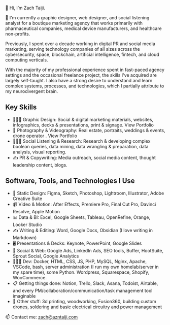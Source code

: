 👋 Hi, I’m Zach Taiji.

📣 I'm currently a graphic designer, web designer, and social listening analyst for a boutique marketing agency that works primarily with pharmaceutical companies, medical device manufacturers, and healthcare non-profits.

Previously, I spent over a decade working in digital PR and social media marketing, serving technology companies of all sizes across the cybersecurity, space, blockchain, artificial intelligence, fintech, and cloud computing verticals.

With the majority of my professional experience spent in fast-paced agency settings and the occasional freelance project, the skills I've acquired are largely self-taught. I also have a strong desire to understand and learn complex systems, processes, and technologies, which I partially attribute to my neurodivergent brain.

## Key Skills
- 🧑🏻‍💻 Graphic Design: Social & digital marketing materials, websites, infographics, decks & presentations, print & signage. View Portfolio
- 📸 Photography & Videography: Real estate, portraits, weddings & events, drone operator . View Portfolio
- 🕵🏻‍♂️ Social Listening & Research: Research & developing complex boolean queries, data mining, data wrangling & preparation, data analysis, visual reporting.
- ✍️ PR & Copywriting: Media outreach, social media content, thought leadership content, blogs.

## Software, Tools, and Technologies I Use
- 🎨 Static Design: Figma, Sketch, Photoshop, Lightroom, Illustrator, Adobe Creative Suite
- 📹 Video & Motion: After Effects, Premiere Pro, Final Cut Pro, Davinci Resolve, Apple Motion
- 📊 Data & BI: Excel, Google Sheets, Tableau, OpenRefine, Orange, Looker Studio
- ✍️ Writing & Editing: Word, Google Docs, Obsidian (I love writing in Markdown)
- 🖥 Presentations & Decks: Keynote, PowerPoint, Google Slides
- 🎯 Social & Web: Google Ads, LinkedIn Ads, SEO tools, Buffer, HootSuite, Sprout Social, Google Analytics
- 👨🏻‍💻 Dev: Docker, HTML, CSS, JS, PHP, MySQL, Nginx, Apache, VSCode, bash, server administration (I run my own homelab/server in my spare time), some Python. Wordpress, Squarespace, Shopify, WooCommerce.
- 📋 Getting things done: Notion, Trello, Slack, Asana, Todoist, Airtable, and every PM/collaboration/communication/task management tool imaginable
- 🦾 Other stuff: 3d printing, woodworking, Fusion360, building custom drones, soldering and basic electrical circuitry and power management

📫 Contact me: zach@azntaiji.com

